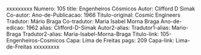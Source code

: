 xxxxxxxxx
Numero: 105
title: Engenheiros Cósmicos
Autor: Clifford D Simak
Co-autor: 
Ano-de-Publicacao: 1966
Titulo-original: Cosmic Engineers
Tradutor: Mário Braga
Co-tradutor: Maria Isabel Morna Braga
Ano-de-edicao: 1962
alias: Clifford-D-Simak
Autor2-alias: 
Tradutor1-alias: Mario-Braga
Tradutor2-alias: Maria-Isabel-Morna-Braga
Titulo-link: 105-Engenheiros-Cosmicos
Capa: Lima de Freitas
pags: 209
Capa-link: Lima-de-Freitas
xxxxxxxxx
